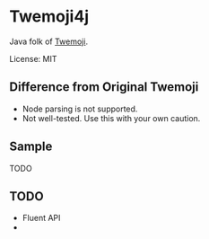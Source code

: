 # Twemoji4j

Java folk of [Twemoji](https://github.com/twitter/twemoji).

License: MIT


## Difference from Original Twemoji

* Node parsing is not supported.
* Not well-tested. Use this with your own caution.

## Sample

TODO

## TODO
* Fluent API
* 
